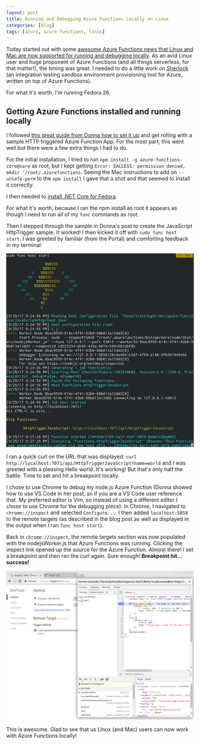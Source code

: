 ```yaml
---
layout: post
title: Running and Debugging Azure Functions Locally on Linux
categories: [Blog]
tags: [azure, azure-functions, linux]
---
```


Today started out with some [awesome Azure Functions news that Linux and Mac are now supported for running and debugging locally](https://azure.microsoft.com/en-us/blog/serverless-for-all-developers-bringing-azure-functions-to-linux-mac-planet-scale-nosql-real-time-analytics-and-productivity-apps/). As an avid Linux user and huge proponent of Azure Functions (and all things serverless, for that matter!), the timing was great. I needed to do a little work on [Sherlock](https://github.com/trstringer/sherlock) (an integration testing sandbox environment provisioning tool for Azure, written on top of Azure Functions).

For what it's worth, I'm running Fedora 26.

## Getting Azure Functions installed and running locally

I followed [this great guide from Donna how to set it up](https://blogs.msdn.microsoft.com/appserviceteam/2017/09/25/develop-azure-functions-on-any-platform/) and get rolling with a sample HTTP triggered Azure Function App. For the most part, this went well but there were a few extra things I had to do.

For the initial installation, I tried to run `npm install -g azure-functions-core@core` as root, but I kept getting `Error: EACCESS: permission denied, mkdir '/root/.azurefunctions`. Seeing the Mac instructions to add on `--unsafe-perm` to the `npm install` I gave that a shot and that seemed to install it correctly.

I then needed to [install .NET Core for Fedora](https://www.microsoft.com/net/core#linuxfedora).

For what it's worth, because I ran the npm install as root it appears as though I need to run all of my `func` commands as root.

Then I stepped through the sample in Donna's post to create the JavaScript HttpTrigger sample. It worked! I then kicked it off with `sudo func host start`. I was greeted by familiar (from the Portal) and comforting feedback in my terminal:

![Azure Functions running locally](/images/azure-functions-linux-1.png)

I ran a quick curl on the URL that was displayed: `curl http://localhost:7071/api/HttpTriggerJavaScript?name=world` and I was greeted with a pleasing Hello world. It's working! But that's only half the battle. Time to set and hit a breakpoint locally.

I chose to use Chrome to debug my node.js Azure Function (Donna showed how to use VS Code in her post, so if you are a VS Code user reference that. My preferred editor is Vim, so instead of using a different editor I chose to use Chrome for the debugging piece). In Chrome, I navigated to `chrome://inspect` and selected `Configure...`. I then added `localhost:5858` to the remote targets (as described in the blog post as well as displayed in the output when I ran `func host start`).

Back in `chrome://inspect`, the remote targets section was now populated with the nodejsWorker.js that Azure Functions was running. Clicking the inspect link opened up the source for the Azure Function. Almost there! I set a breakpoint and then ran the curl again. Sure enough! **Breakpoint hit... success!**

![Azure Functions running locally](/images/azure-functions-linux-2.png)

This is awesome. Glad to see that us Linux (and Mac) users can now work with Azure Functions locally!
